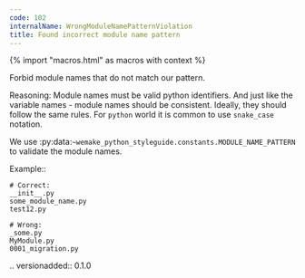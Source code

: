 ```yaml
---
code: 102
internalName: WrongModuleNamePatternViolation
title: Found incorrect module name pattern
---
```


{% import "macros.html" as macros with context %}

Forbid module names that do not match our pattern.

Reasoning: Module names must be valid python identifiers. And just like
the variable names - module names should be consistent. Ideally, they
should follow the same rules. For `python` world it is common to use
`snake_case` notation.

We use
:py:data:`~wemake_python_styleguide.constants.MODULE_NAME_PATTERN` to
validate the module names.

Example::

    # Correct:
    __init__.py
    some_module_name.py
    test12.py
    
    # Wrong:
    _some.py
    MyModule.py
    0001_migration.py

.. versionadded:: 0.1.0